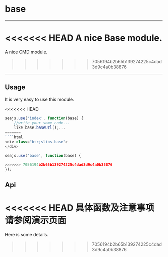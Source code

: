 # base

---

<<<<<<< HEAD
A nice Base module.
=======
A nice CMD module.
>>>>>>> 7056194b2b65b139274225c4dad3d9c4a0b38876

---

## Usage

It is very easy to use this module.

<<<<<<< HEAD
```javascript
seajs.use('index', function(base) {
	//write your some code...
	like base.baseUrl();...
=======
````html
<div class="btrjslibs-base">
</div>
````

```javascript
seajs.use('base', function(base) {

>>>>>>> 7056194b2b65b139274225c4dad3d9c4a0b38876
});
```

## Api

<<<<<<< HEAD
具体函数及注意事项请参阅演示页面
=======
Here is some details.
>>>>>>> 7056194b2b65b139274225c4dad3d9c4a0b38876
